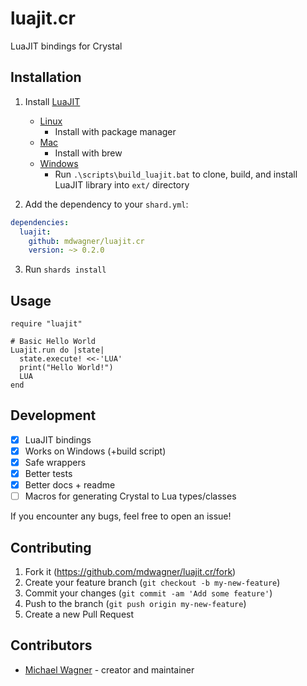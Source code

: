 # luajit.cr

LuaJIT bindings for Crystal

## Installation

1. Install [LuaJIT](https://luajit.org)
    - [Linux](https://www.google.com/search?q=install+luajit+linux)
        - Install with package manager
    - [Mac](https://www.google.com/search?q=install+luajit+mac)
        - Install with brew
    - [Windows](https://www.google.com/search?q=install+luajit+windows)
        - Run `.\scripts\build_luajit.bat` to clone, build, and install LuaJIT library into `ext/` directory

2. Add the dependency to your `shard.yml`:

```yaml
dependencies:
  luajit:
    github: mdwagner/luajit.cr
    version: ~> 0.2.0
```

3. Run `shards install`

## Usage

```crystal
require "luajit"

# Basic Hello World
Luajit.run do |state|
  state.execute! <<-'LUA'
  print("Hello World!")
  LUA
end
```

## Development

- [x] LuaJIT bindings
- [x] Works on Windows (+build script)
- [x] Safe wrappers
- [x] Better tests
- [x] Better docs + readme
- [ ] Macros for generating Crystal to Lua types/classes

If you encounter any bugs, feel free to open an issue!

## Contributing

1. Fork it (<https://github.com/mdwagner/luajit.cr/fork>)
2. Create your feature branch (`git checkout -b my-new-feature`)
3. Commit your changes (`git commit -am 'Add some feature'`)
4. Push to the branch (`git push origin my-new-feature`)
5. Create a new Pull Request

## Contributors

- [Michael Wagner](https://github.com/mdwagner) - creator and maintainer
